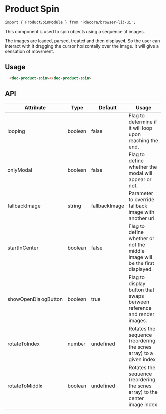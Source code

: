 # Product Spin
`import { ProductSpinModule } from '@decora/browser-lib-ui';`

This component is used to spin objects using a sequence of images.

The images are loaded, parsed, treated and then displayed. So the user can interact with it dragging the cursor horizontally over the image. It will give a sensation of movement.

## Usage

```html
  <dec-product-spin></dec-product-spin>
```

## API

| Attribute            | Type    | Default       | Usage                                                                         |
|----------------------|---------|---------------|-------------------------------------------------------------------------------|
| looping              | boolean | false         | Flag to determine if it will loop upon reaching the end.                      |
| onlyModal            | boolean | false         | Flag to define whether the modal will appear or not.                          |
| fallbackImage        | string  | fallbackImage | Parameter to override fallback image with another url.                        |
| startInCenter        | boolean | false         | Flag to define whether or not the middle image will be the first displayed.   |
| showOpenDialogButton | boolean | true          | Flag to display button that swaps between reference and render images.        |
| rotateToIndex        | number  | undefined     | Rotates the sequence (reordering the scnes array) to a given index            |
| rotateToMiddle       | boolean | undefined     | Rotates the sequence (reordering the scnes array) to the center image index   |
